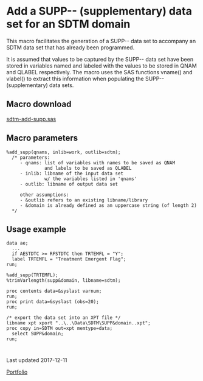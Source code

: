 # Add a SUPP-- (supplementary) data set for an SDTM domain

This macro facilitates the generation of a SUPP-- data set to accompany an SDTM data set that has already been programmed. 

It is assumed that values to be captured by the SUPP-- data set have been stored in variables named and labeled with the values to be stored in QNAM and QLABEL respectively.  The macro uses the SAS functions vname() and vlabel() to extract this information when populating the SUPP-- (supplementary) data sets.

## Macro download
[sdtm-add-supp.sas](sdtm-add-supp.sas)

## Macro parameters
```
%add_supp(qnams, inlib=work, outlib=sdtm);
  /* parameters: 
     - qnams: list of variables with names to be saved as QNAM 
              and labels to be saved as QLABEL 
     - inlib: libname of the input data set 
              w/ the variables listed in 'qnams'
     - outlib: libname of output data set
     
     other assumptions:
     - &outlib refers to an existing libname/library
     - &domain is already defined as an uppercase string (of length 2)
  */
```

## Usage example
```
data ae;
  ...
  if AESTDTC >= RFSTDTC then TRTEMFL = "Y";
  label TRTEMFL = "Treatment Emergent Flag";
run;

%add_supp(TRTEMFL);
%trimVarlength(supp&domain, libname=sdtm);

proc contents data=&syslast varnum;
run;
proc print data=&syslast (obs=20);
run;

/* export the data set into an XPT file */
libname xpt xport "..\..\Data\SDTM\SUPP&domain..xpt";
proc copy in=SDTM out=xpt memtype=data;
  select SUPP&domain;
run;
```

#
Last updated 2017-12-11

[Portfolio](/)

